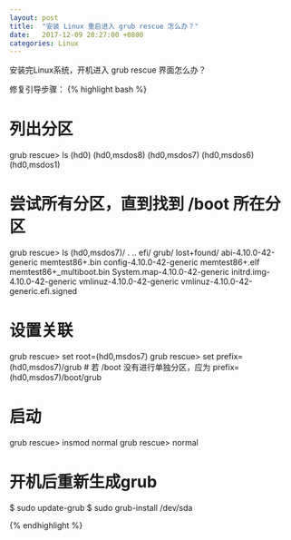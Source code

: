 ```yaml
---
layout: post
title:  "安装 Linux 重启进入 grub rescue 怎么办？"
date:   2017-12-09 20:27:00 +0800
categories: Linux
---
```


安装完Linux系统，开机进入 grub rescue 界面怎么办？

修复引导步骤：
{% highlight bash %}
# 列出分区
grub rescue> ls
(hd0) (hd0,msdos8) (hd0,msdos7) (hd0,msdos6) (hd0,msdos1)
# 尝试所有分区，直到找到 /boot 所在分区
grub rescue> ls (hd0,msdos7)/
. .. efi/ grub/ lost+found/ abi-4.10.0-42-generic memtest86+.bin config-4.10.0-42-generic memtest86+.elf  memtest86+_multiboot.bin System.map-4.10.0-42-generic initrd.img-4.10.0-42-generic vmlinuz-4.10.0-42-generic vmlinuz-4.10.0-42-generic.efi.signed
# 设置关联
grub rescue> set root=(hd0,msdos7)
grub rescue> set prefix=(hd0,msdos7)/grub    # 若 /boot 没有进行单独分区，应为 prefix=(hd0,msdos7)/boot/grub
# 启动
grub rescue> insmod normal
grub rescue> normal

# 开机后重新生成grub
$ sudo update-grub
$ sudo grub-install /dev/sda

{% endhighlight %}
